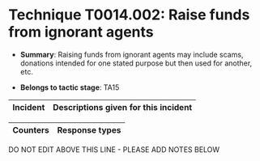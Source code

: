 # Technique T0014.002: Raise funds from ignorant agents

* **Summary**: Raising funds from ignorant agents may include scams, donations intended for one stated purpose but then used for another, etc. 

* **Belongs to tactic stage**: TA15


| Incident | Descriptions given for this incident |
| -------- | -------------------- |



| Counters | Response types |
| -------- | -------------- |


DO NOT EDIT ABOVE THIS LINE - PLEASE ADD NOTES BELOW